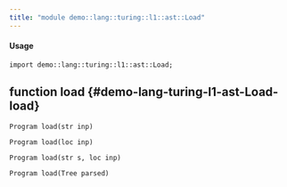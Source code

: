 ```yaml
---
title: "module demo::lang::turing::l1::ast::Load"
---
```


#### Usage

`import demo::lang::turing::l1::ast::Load;`


## function load {#demo-lang-turing-l1-ast-Load-load}

```rascal
Program load(str inp)

Program load(loc inp)

Program load(str s, loc inp)

Program load(Tree parsed)

```

